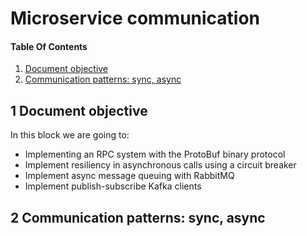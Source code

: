 # Microservice communication

#### Table Of Contents
1. [Document objective](#1-document-objective)
2. [Communication patterns: sync, async](#2-communication-patterns:-sync,-async)

## 1 Document objective

In this block we are going to:

* Implementing an RPC system with the ProtoBuf binary protocol
* Implement resiliency in asynchronous calls using a circuit breaker
* Implement async message queuing with RabbitMQ
* Implement publish-subscribe Kafka clients

## 2 Communication patterns: sync, async

